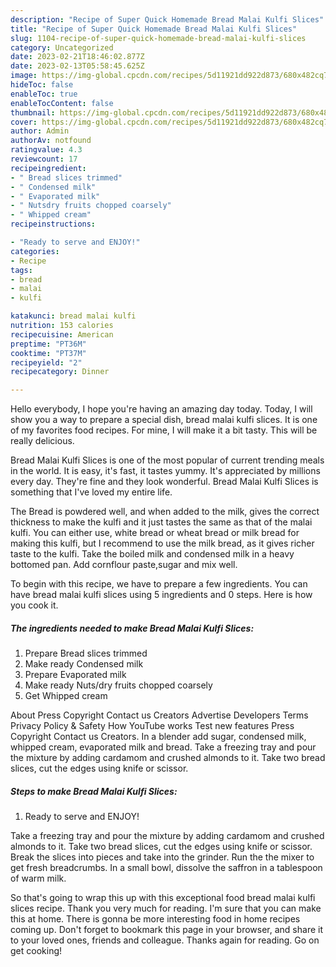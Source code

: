 ```yaml
---
description: "Recipe of Super Quick Homemade Bread Malai Kulfi Slices"
title: "Recipe of Super Quick Homemade Bread Malai Kulfi Slices"
slug: 1104-recipe-of-super-quick-homemade-bread-malai-kulfi-slices
category: Uncategorized
date: 2023-02-21T18:46:02.877Z
date: 2023-02-13T05:58:45.625Z
image: https://img-global.cpcdn.com/recipes/5d11921dd922d873/680x482cq70/bread-malai-kulfi-slices-recipe-main-photo.jpg
hideToc: false
enableToc: true
enableTocContent: false
thumbnail: https://img-global.cpcdn.com/recipes/5d11921dd922d873/680x482cq70/bread-malai-kulfi-slices-recipe-main-photo.jpg
cover: https://img-global.cpcdn.com/recipes/5d11921dd922d873/680x482cq70/bread-malai-kulfi-slices-recipe-main-photo.jpg
author: Admin
authorAv: notfound
ratingvalue: 4.3
reviewcount: 17
recipeingredient:
- " Bread slices trimmed"
- " Condensed milk"
- " Evaporated milk"
- " Nutsdry fruits chopped coarsely"
- " Whipped cream"
recipeinstructions:

- "Ready to serve and ENJOY!"
categories:
- Recipe
tags:
- bread
- malai
- kulfi

katakunci: bread malai kulfi 
nutrition: 153 calories
recipecuisine: American
preptime: "PT36M"
cooktime: "PT37M"
recipeyield: "2"
recipecategory: Dinner

---
```



Hello everybody, I hope you're having an amazing day today. Today, I will show you a way to prepare a special dish, bread malai kulfi slices. It is one of my favorites food recipes. For mine, I will make it a bit tasty. This will be really delicious.

Bread Malai Kulfi Slices is one of the most popular of current trending meals in the world. It is easy, it's fast, it tastes yummy. It's appreciated by millions every day. They're fine and they look wonderful. Bread Malai Kulfi Slices is something that I've loved my entire life.

The Bread is powdered well, and when added to the milk, gives the correct thickness to make the kulfi and it just tastes the same as that of the malai kulfi. You can either use, white bread or wheat bread or milk bread for making this kulfi, but I recommend to use the milk bread, as it gives richer taste to the kulfi. Take the boiled milk and condensed milk in a heavy bottomed pan. Add cornflour paste,sugar and mix well.


To begin with this recipe, we have to prepare a few ingredients. You can have bread malai kulfi slices using 5 ingredients and 0 steps. Here is how you cook it.

<!--inarticleads1-->

##### The ingredients needed to make Bread Malai Kulfi Slices:

1. Prepare  Bread slices trimmed
1. Make ready  Condensed milk
1. Prepare  Evaporated milk
1. Make ready  Nuts/dry fruits chopped coarsely
1. Get  Whipped cream


About Press Copyright Contact us Creators Advertise Developers Terms Privacy Policy &amp; Safety How YouTube works Test new features Press Copyright Contact us Creators. In a blender add sugar, condensed milk, whipped cream, evaporated milk and bread. Take a freezing tray and pour the mixture by adding cardamom and crushed almonds to it. Take two bread slices, cut the edges using knife or scissor. 

<!--inarticleads2-->

##### Steps to make Bread Malai Kulfi Slices:


1. Ready to serve and ENJOY!

Take a freezing tray and pour the mixture by adding cardamom and crushed almonds to it. Take two bread slices, cut the edges using knife or scissor. Break the slices into pieces and take into the grinder. Run the the mixer to get fresh breadcrumbs. In a small bowl, dissolve the saffron in a tablespoon of warm milk. 

So that's going to wrap this up with this exceptional food bread malai kulfi slices recipe. Thank you very much for reading. I'm sure that you can make this at home. There is gonna be more interesting food in home recipes coming up. Don't forget to bookmark this page in your browser, and share it to your loved ones, friends and colleague. Thanks again for reading. Go on get cooking!
